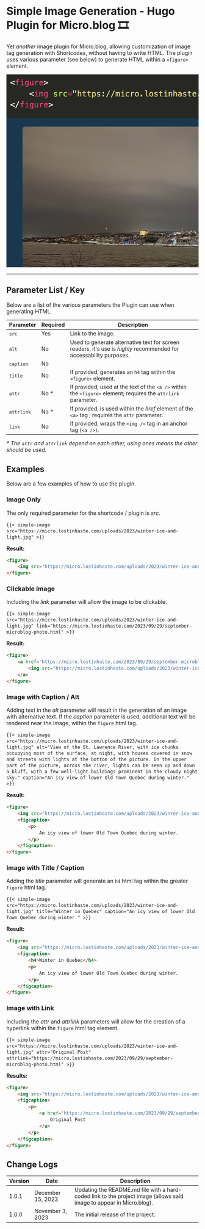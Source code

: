 # Simple Image Generation - Hugo Plugin for Micro.blog 🎞️
Yet _another_ image plugin for Micro.blog, allowing customization of image tag generation with Shortcodes, without having to write HTML. The plugin uses various parameter (see below) to generate HTML within a `<figure>` element.

![Screen shot of HTML and the resulting image](https://raw.githubusercontent.com/lostinhaste/simple-image-plugin/main/icon.png)

-----

## Parameter List / Key

Below are a list of the various parameters the Plugin can use when generating HTML.

| Parameter | Required | Description |
|---|---|---|
| `src` | Yes | Link to the image. |
| `alt` | No | Used to generate alternative text for screen readers, it's use is _highly_ recommended for accessability purposes.  |
| `caption` | No |  |
| `title` | No | If provided, generates an `h4` tag within the `<figure>` element. |
| `attr` | No * | If provided, used at the text of the `<a />` within the `<figure>` element; requires the `attrlink` parameter. |
| `attrlink` | No * | If provided, is used within the _href_ element of the `<a>` tag ; requires the `attr` parameter. |
| `link` | No | If provided, wraps the `<img />` tag in an anchor tag (`<a />`). |

_* The `attr` and `attrlink` depend on each other, using ones means the other should be used._

## Examples

Below are a few examples of how to use the plugin.

### Image Only

The only required parameter for the shortcode / plugin is _src_.

```hugo
{{< simple-image src="https://micro.lostinhaste.com/uploads/2023/winter-ice-and-light.jpg" >}}
```

**Result:**

```html
<figure>
    <img src="https://micro.lostinhaste.com/uploads/2023/winter-ice-and-light.jpg">
</figure>
```

### Clickable Image

Including the _link_ parameter will allow the image to be clickable.

```hugo
{{< simple-image src="https://micro.lostinhaste.com/uploads/2023/winter-ice-and-light.jpg" link="https://micro.lostinhaste.com/2023/09/29/september-microblog-photo.html" >}}
```

**Result:**

```html
<figure>
    <a href="https://micro.lostinhaste.com/2023/09/29/september-microblog-photo.html">
        <img src="https://micro.lostinhaste.com/uploads/2023/winter-ice-and-light.jpg">
    </a>
</figure>
```

### Image with Caption / Alt

Adding text in the  _alt_ parameter will result in the generation of an image with alternative text. If the _caption_ parameter is used, additional text will be rendered near the image, within the `figure` html tag.

```hugo
{{< simple-image src="https://micro.lostinhaste.com/uploads/2023/winter-ice-and-light.jpg" alt="View of the St. Lawrence River, with ice chunks occupying most of the surface, at night, with houses covered in snow and streets with lights at the bottom of the picture. On the upper part of the picture, across the river, lights can be seen up and down a bluff, with a few well-light buildings prominent in the cloudy night sky." caption="An icy view of lower Old Town Quebec during winter." >}}
```

**Result:**

```html
<figure>
    <img src="https://micro.lostinhaste.com/uploads/2023/winter-ice-and-light.jpg" alt="View of the St. Lawrence River, with ice chunks occupying most of the surface, at night, with houses covered in snow and streets with lights at the bottom of the picture. On the upper part of the picture, across the river, lights can be seen up and down a bluff, with a few well-light buildings prominent in the cloudy night sky.">
    <figcaption>
        <p>
            An icy view of lower Old Town Quebec during winter.
        </p> 
    </figcaption>
</figure>
```

### Image with Title / Caption

Adding the _title_ parameter will generate an `h4` html tag within the greater `figure` html tag.

```hugo
{{< simple-image src="https://micro.lostinhaste.com/uploads/2023/winter-ice-and-light.jpg" title="Winter in Quebec" caption="An icy view of lower Old Town Quebec during winter." >}}
```

**Result:**

```html
<figure>
    <img src="https://micro.lostinhaste.com/uploads/2023/winter-ice-and-light.jpg" alt="An icy view of lower Old Town Quebec during winter.">
    <figcaption>
        <h4>Winter in Quebec</h4>
        <p>
            An icy view of lower Old Town Quebec during winter.
        </p> 
    </figcaption>
</figure>
```

### Image with Link

Including the _attr_ and _attrlink_ parameters will allow for the creation of a hyperlink within the `figure` html tag element.


```hugo
{{< simple-image src="https://micro.lostinhaste.com/uploads/2023/winter-ice-and-light.jpg" attr="Original Post" attrlink="https://micro.lostinhaste.com/2023/09/29/september-microblog-photo.html" >}}
```

**Results:**

```html
<figure>
    <img src="https://micro.lostinhaste.com/uploads/2023/winter-ice-and-light.jpg">
    <figcaption>
        <p>
            <a href="https://micro.lostinhaste.com/2023/09/29/september-microblog-photo.html"> 
                Original Post
            </a> 
        </p> 
    </figcaption>
</figure>
```

## Change Logs

| Version | Date | Description |
|---|---|---|
| 1.0.1 | December 15, 2023 | Updating the README.md file with a hard-coded link to the project image (allows said image to appear in Micro.blog). |
| 1.0.0 | November 3, 2023 | The initial release of the project. |